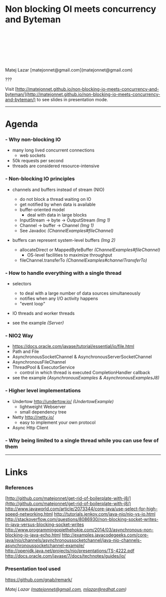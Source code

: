 Non blocking OI meets concurrency and Byteman
=============================================
<br />
<br />
<br />
<br />
<br />
<br />
<br />
Matej Lazar [matejonnet@gmail.com](matejonnet@gmail.com)

???

Visit [http://matejonnet.github.io/non-blocking-io-meets-concurrency-and-byteman/](http://matejonnet.github.io/non-blocking-io-meets-concurrency-and-byteman/) to see slides in presentation mode.

---

Agenda
======

### - Why non-blocking IO
- many long lived concurrent connections
    - web sockets
- 50k requests per second
- threads are considered resource-intensive

### - Non-blocking IO principles

- channels and buffers instead of stream (NIO)
    - do not block a thread waiting on IO
    - get notified by when data is available
    - buffer-oriented model
        - deal with data in large blocks
    - InputStream -> byte -> OutputStream _(Img 1)_
    - Channel -> buffer -> Channel _(Img 1)_
    - See Javadoc _(ChannelExamples#fileChannel)_

- buffers can represent system-level buffers _(Img 2)_
    - allocateDirect or MappedByteBuffer _(ChannelExamples#fileChannel)_
        - OS-level facilities to maximize throughput
    - fileChannel.transferTo _(ChannelExamples#channelTransferTo)_


### - How to handle everything with a single thread
- selectors
    - to deal with a large number of data sources simultaneously
    - notifies when any I/O activity happens
    - "event loop"

- IO threads and worker threads

- see the example _(Server)_

### - NIO2 Way
- https://docs.oracle.com/javase/tutorial/essential/io/file.html
- Path and File
- AsynchronousSocketChannel & AsynchronousServerSocketChannel
- AsynchronousFileChannel
- ThreadPool & ExecutorService
    - control in which thread is executed CompletionHandler callback
- see the example _(AsynchronousExamples & AsynchronousExamplesJ8)_

### - Higher level implementations
- Undertow http://undertow.io/ _(UndertowExample)_
    - lightweight Webserver
    - small dependency tree
- Netty http://netty.io/
    - easy to implement your own protocol
- Async Http Client


### - Why being limited to a single thread while you can use few of them

---

Links
=====

### References

[http://github.com/matejonnet/get-rid-of-boilerplate-with-j8/](http://github.com/matejonnet/get-rid-of-boilerplate-with-j8/)
http://www.javaworld.com/article/2073344/core-java/use-select-for-high-speed-networking.html
http://tutorials.jenkov.com/java-nio/nio-vs-io.html
http://stackoverflow.com/questions/8086930/non-blocking-socket-writes-in-java-versus-blocking-socket-writes
http://www.programmingopiethehokie.com/2014/03/asynchronous-non-blocking-io-java-echo.html
http://examples.javacodegeeks.com/core-java/nio/channels/asynchronoussocketchannel/java-nio-channels-asynchronoussocketchannel-example/
http://openjdk.java.net/projects/nio/presentations/TS-4222.pdf
http://docs.oracle.com/javase/7/docs/technotes/guides/io/

### Presentation tool used
https://github.com/gnab/remark/

*Matej Lazar (matejonnet@gmail.com, mlazar@redhat.com)*
